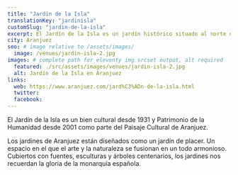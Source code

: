 ```yaml
---
title: "Jardín de la Isla"
translationKey: "jardinisla"
customSlug: "jardin-de-la-isla"
excerpt: El Jardín de la Isla es un jardín histórico situado al norte del Palacio Real de Aranjuez. Es una de las principales obras del arte de los jardines del Renacimiento español.
city: Aranjuez
seo: # image relative to /assets/images/
  image: /venues/jardin-isla-2.jpg
images: # complete path for eleventy img srcset output, alt required
  featured: ./src/assets/images/venues/jardin-isla-2.jpg
  alt: Jardín de la Isla en Aranjuez
links:
  web: https://www.aranjuez.com/jard%C3%ADn-de-la-isla.html
  twitter:
  facebook:
---
```


El Jardín de la Isla es un bien cultural desde 1931 y Patrimonio de la Humanidad desde 2001 como parte del Paisaje Cultural de Aranjuez.

Los jardines de Aranjuez están diseñados como un jardín de placer. Un espacio en el que el arte y la naturaleza se fusionan en un todo armonioso. Cubiertos con fuentes, esculturas y árboles centenarios, los jardines nos recuerdan la gloria de la monarquía española.
